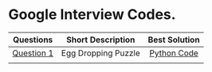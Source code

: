 # Google Interview Codes.

| Questions                                                                        | Short Description  | Best Solution                                                                             |
| -------------------------------------------------------------------------------- |:------------------:|:-----------------------------------------------------------------------------------------:|
| [Question 1](https://github.com/itsayushthada/CMI-Code-Practice/tree/Google/001) | Egg Dropping Puzzle  |[Python Code](https://github.com/itsayushthada/CMI-Code-Practice/blob/Google/001/sol_0.py) |
| |  |  |
